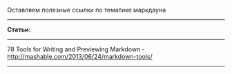 Оставляем полезные ссылки по тематике маркдауна

----------


**Статьи:** 


----------


78 Tools for Writing and Previewing Markdown - http://mashable.com/2013/06/24/markdown-tools/


----------
